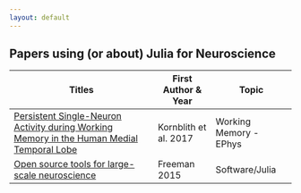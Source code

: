 ```yaml
---
layout: default
---
```


## Papers using (or about) Julia for Neuroscience

| Titles | First Author & Year | Topic |
| --- | --- | --- |
| [Persistent Single-Neuron Activity during Working Memory in the Human Medial Temporal Lobe](https://github.com/simonster/Kornblith-et-al-2017-Current-Biology) | Kornblith et al. 2017 | Working Memory - EPhys |
| [Open source tools for large-scale neuroscience](http://doi.org/10.1016/j.conb.2015.04.002) | Freeman 2015 | Software/Julia |
